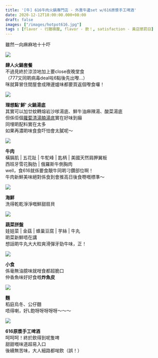 ```yaml
---
title: '[牛] 616牛肉火鍋專門店 - 外賣牛邊set w/616原漿手工啤酒'
date: 2020-12-12T18:00:00.000+08:00
draft: false
images: ["/images/hotpot616.jpg"]
tags : [flavor - 行膳積腹, flavor - 飲！, satisfaction - 黃店懲罰日]
---
```


雖然一向麻麻地十十吓  

![](/images/hotpot616.jpg)

**肆人火鍋套餐**  
不過見終於涼涼地加上要close夜晚堂食  
（777又同啲病毒deal咗6點後先出嚟...）  
咪就算冒住間屋會成陣邊爐味都要買返個嚟食囉！  

![](/images/hotpot6161.jpg)

**理想點'鮮' 火鍋湯底**  
其實可以加廿蚊轉熔岩沙嗲湯底、鮮牛油麻辣湯、酸菜湯底  
但係佢個[蘿蔔清湯腩湯底](https://hidie.net/beef616/)實在好味到癲  
同埋啲配料實在太多  
如果再濃啲味食食吓怕會太膩呢～  

![](/images/hotpot6162.jpg)

**牛肉**  
橫膈肌 | 五花趾 | 牛駝峰 | 匙柄  | 美國天然肩胛翼板  
西班牙雪花胸肋 | 俄羅斯牛側胸肉  
well，食616就係要食靚牛同啲刁鑽部位啊！  
牛肉新鮮美味絕對係食到會推高日後食嘢嘅標準～  

![](/images/hotpot6163.jpg)

**海鮮**  
洗得乾乾淨淨嘅鮮甜扇貝  

![](/images/hotpot6164.jpg)

**蔬菜拼盤**  
娃娃菜 | 金菇 | 蜂巢豆腐 | 芋絲 | 牛丸  
啲菜新鮮唔在講  
想話啲牛丸大大粒爽滑彈牙勁牛味，正！  

![](/images/hotpot6165.jpg)

**小食**  
係毫無油臆味就咁食都超脆口  
仲香魚味好好食嘅**炸魚皮**  

![](/images/hotpot6166.jpg)

**麵**  
稻庭烏冬、公仔麵  
唔得喇，好L飽呀呀呀呀呀～～～  

![](/images/hotpot6167.jpg)

**616原漿手工啤酒**  
呵呵呵！終於飲得到呢隻啤  
甜甜嘅味道超易入口  
後續無苦味，大人細路都啱飲（誤！）  
  
  

